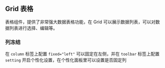<div class="demo-header">
<p class="overviewicon">
  <span class="wapi-list-form"/>
</p>

## Grid 表格

<nova-uxlink widget-name="Grid"></nova-uxlink>

表格组件，提供了非常强大数据表格功能，在 Grid 可以展示数据列表，可以对数据列表进行选择、编辑等。
</div>

### 列冻结

在 `column` 标签上配置 `fixed="left"` 可以固定在左侧，并在 `toolbar` 标签上配置 `setting` 开启个性化设置，在个性化面板里可以设置是否固定列

<nova-demo-view link="grid/custom/column-fixed"></nova-demo-view>

<br>
